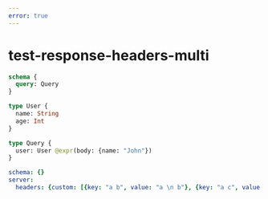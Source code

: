 ```yaml
---
error: true
---
```


# test-response-headers-multi

```graphql @schema
schema {
  query: Query
}

type User {
  name: String
  age: Int
}

type Query {
  user: User @expr(body: {name: "John"})
}
```

```yml @config
schema: {}
server:
  headers: {custom: [{key: "a b", value: "a \n b"}, {key: "a c", value: "a \n b"}]}
```
